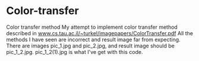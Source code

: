 # Color-transfer
Color transfer method
My attempt to implement color transfer method described in www.cs.tau.ac.il/~turkel/imagepapers/ColorTransfer.pdf
All the methods I have seen are incorrect and result image far from expecting.
There are images pic_1.jpg and pic_2.jpg, and result image should be pic_1_2.jpg. pic_1_2(1).jpg is what I've get with this code.
